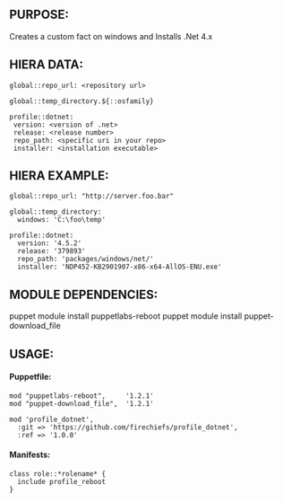 ## PURPOSE:

Creates a custom fact on windows and Installs .Net 4.x

## HIERA DATA:
```
global::repo_url: <repository url>

global::temp_directory.${::osfamily}

profile::dotnet:
 version: <version of .net>
 release: <release number>
 repo_path: <specific uri in your repo>
 installer: <installation executable>
```
## HIERA EXAMPLE:
```
global::repo_url: "http://server.foo.bar"

global::temp_directory:
  windows: 'C:\foo\temp'

profile::dotnet:
  version: '4.5.2'
  release: '379893'
  repo_path: 'packages/windows/net/'
  installer: 'NDP452-KB2901907-x86-x64-AllOS-ENU.exe'
```

## MODULE DEPENDENCIES:

puppet module install puppetlabs-reboot
puppet module install puppet-download_file

## USAGE:

#### Puppetfile:
```
mod "puppetlabs-reboot",     '1.2.1'
mod "puppet-download_file",  '1.2.1'

mod 'profile_dotnet',
  :git => 'https://github.com/firechiefs/profile_dotnet',
  :ref => '1.0.0'
```
#### Manifests:
```
class role::*rolename* {
  include profile_reboot
}
```

